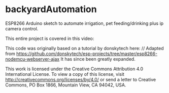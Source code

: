 # backyardAutomation
ESP8266 Arduino sketch to automate irrigation, pet feeding/drinking plus ip camera control.

This entire project is covered in this video:

This code was originally based on a tutorial by donskytech here: // Adapted from https://github.com/donskytech/esp-projects/tree/master/esp8266-nodemcu-webserver-ajax
It has since been greatly expanded.

This work is licensed under the Creative Commons Attribution 4.0 International License. To view a copy of this license, visit http://creativecommons.org/licenses/by/4.0/ or send a letter to Creative Commons, PO Box 1866, Mountain View, CA 94042, USA.
